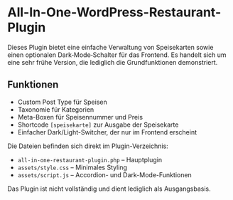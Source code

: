# All-In-One-WordPress-Restaurant-Plugin

Dieses Plugin bietet eine einfache Verwaltung von Speisekarten sowie einen optionalen Dark‑Mode‑Schalter für das Frontend. Es handelt sich um eine sehr frühe Version, die lediglich die Grundfunktionen demonstriert.

## Funktionen

* Custom Post Type für Speisen
* Taxonomie für Kategorien
* Meta-Boxen für Speisennummer und Preis
* Shortcode `[speisekarte]` zur Ausgabe der Speisekarte
* Einfacher Dark/Light-Switcher, der nur im Frontend erscheint

Die Dateien befinden sich direkt im Plugin-Verzeichnis:

* `all-in-one-restaurant-plugin.php` – Hauptplugin
* `assets/style.css` – Minimales Styling
* `assets/script.js` – Accordion- und Dark-Mode-Funktionen

Das Plugin ist nicht vollständig und dient lediglich als Ausgangsbasis.
